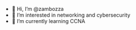 - 👋 Hi, I’m @zambozza
- 👀 I’m interested in networking and cybersecurity
- 🌱 I’m currently learning CCNA

<!---
zambozza/zambozza is a ✨ special ✨ repository because its `README.md` (this file) appears on your GitHub profile.
You can click the Preview link to take a look at your changes.
--->
